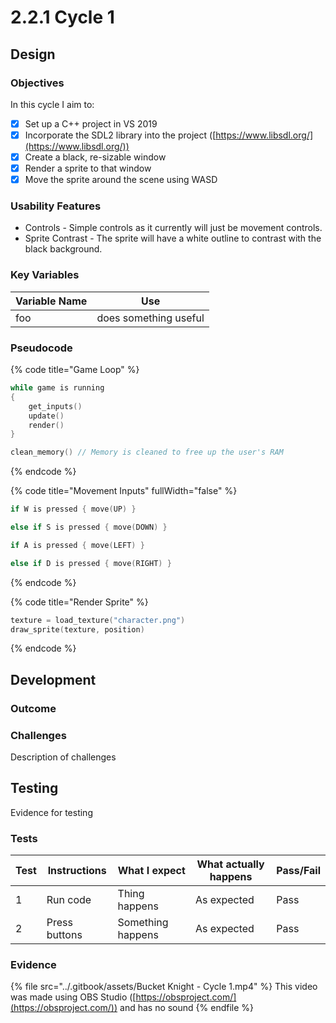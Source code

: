 # 2.2.1 Cycle 1

## Design

### Objectives

In this cycle I aim to:

* [x] Set up a C++ project in VS 2019
* [x] Incorporate the SDL2 library into the project ([https://www.libsdl.org/](https://www.libsdl.org/))
* [x] Create a black, re-sizable window
* [x] Render a sprite to that window
* [x] Move the sprite around the scene using WASD

### Usability Features

* Controls - Simple controls as it currently will just be movement controls.
* Sprite Contrast - The sprite will have a white outline to contrast with the black background.

### Key Variables

| Variable Name | Use                   |
| ------------- | --------------------- |
| foo           | does something useful |

### Pseudocode

{% code title="Game Loop" %}
```cpp
while game is running
{
    get_inputs()
    update()
    render()
}

clean_memory() // Memory is cleaned to free up the user's RAM

```
{% endcode %}

{% code title="Movement Inputs" fullWidth="false" %}
```cpp
if W is pressed { move(UP) }

else if S is pressed { move(DOWN) }

if A is pressed { move(LEFT) }

else if D is pressed { move(RIGHT) }
```
{% endcode %}

{% code title="Render Sprite" %}
```cpp
texture = load_texture("character.png")
draw_sprite(texture, position)
```
{% endcode %}

## Development

### Outcome

### Challenges

Description of challenges

## Testing

Evidence for testing

### Tests

| Test | Instructions  | What I expect     | What actually happens | Pass/Fail |
| ---- | ------------- | ----------------- | --------------------- | --------- |
| 1    | Run code      | Thing happens     | As expected           | Pass      |
| 2    | Press buttons | Something happens | As expected           | Pass      |

### Evidence

{% file src="../.gitbook/assets/Bucket Knight - Cycle 1.mp4" %}
This video was made using OBS Studio ([https://obsproject.com/](https://obsproject.com/)) and has no sound
{% endfile %}
